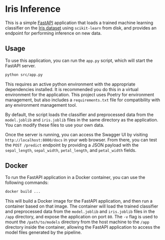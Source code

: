 # Iris Inference

This is a simple [FastAPI](https://fastapi.tiangolo.com/) application that loads a trained machine learning classifier on the [Iris dataset](https://archive.ics.uci.edu/ml/datasets/iris) using `scikit-learn` from disk, and provides an endpoint for performing inference on new data.

## Usage

To use this application, you can run the `app.py` script, which will start the FastAPI server.

```bash
python src/app.py
```

This requires an active python environment with the appropriate dependencies installed. It is recommended you do this in a virtual environment for the application. This project uses Poetry for environment management, but also includes a `requirements.txt` file for compatibility with any environment management tool.

By default, the script loads the classifier and preprocessed data from the `model.joblib` and `iris.joblib` files in the same directory as the application. You can modify these files to use your own data.

Once the server is running, you can access the Swagger UI by visiting `http://localhost:8000/docs` in your web browser. From there, you can test the `POST /predict` endpoint by providing a JSON payload with the `sepal_length`, `sepal_width`, `petal_length`, and `petal_width` fields.

## Docker

To run the FastAPI application in a Docker container, you can use the following commands:

```bash
docker build ...
```

This will build a Docker image for the FastAPI application, and then run a container based on that image. The container will load the trained classifier and preprocessed data from the `model.joblib` and `iris.joblib` files in the `/app` directory, and expose the application on port `80`. The `-v` flag is used to mount the `/path/to/models` directory from the host machine to the `/app` directory inside the container, allowing the FastAPI application to access the model files generated by the pipeline.
